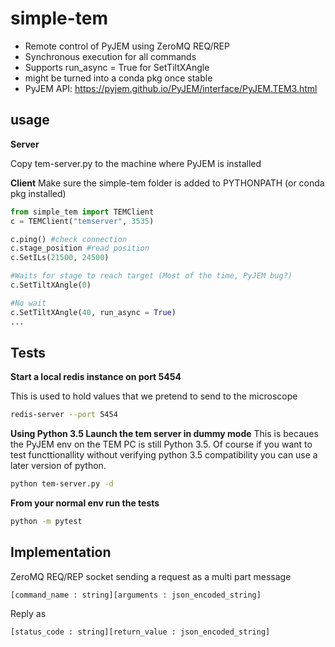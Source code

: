 # simple-tem

- Remote control of PyJEM using ZeroMQ REQ/REP
- Synchronous execution for all commands 
- Supports run_async = True for SetTiltXAngle 
- might be turned into a conda pkg once stable
- PyJEM API: https://pyjem.github.io/PyJEM/interface/PyJEM.TEM3.html


## usage

**Server**

Copy tem-server.py to the machine where PyJEM is installed

**Client**
Make sure the simple-tem folder is added to PYTHONPATH (or conda pkg installed)

```python
from simple_tem import TEMClient
c = TEMClient("temserver", 3535)

c.ping() #check connection
c.stage_position #read position
c.SetILs(21500, 24500)

#Waits for stage to reach target (Most of the time, PyJEM bug?)
c.SetTiltXAngle(0) 

#No wait
c.SetTiltXAngle(40, run_async = True)
...
```

## Tests

**Start a local redis instance on port 5454**

This is used to hold values that we pretend to send to the microscope

```bash
redis-server --port 5454
```

**Using Python 3.5 Launch the tem server in dummy mode**
This is becaues the PyJEM env on the TEM PC is still Python 3.5. Of course if you want to test functtionallity without verifying python 3.5 compatibility you can use a later version of python.

```bash
python tem-server.py -d
```

**From your normal env run the tests**
```bash
python -m pytest
```

## Implementation

ZeroMQ REQ/REP socket sending a request as a multi part message 
```
[command_name : string][arguments : json_encoded_string]
```

Reply as
```
[status_code : string][return_value : json_encoded_string]
```